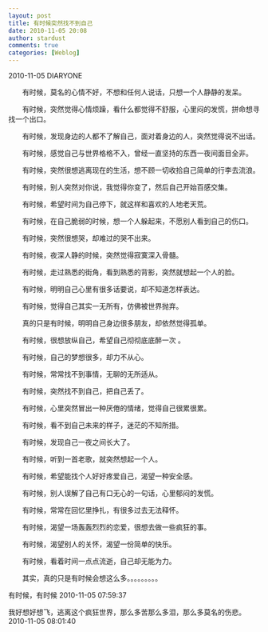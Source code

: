 ```yaml
---
layout: post
title: 有时候突然找不到自己
date: 2010-11-05 20:08
author: stardust
comments: true
categories: [Weblog]
---
```

2010-11-05 DIARYONE

　　有时候，莫名的心情不好，不想和任何人说话，只想一个人静静的发呆。

　　有时候，突然觉得心情烦躁，看什么都觉得不舒服，心里闷的发慌，拼命想寻找一个出口。

　　有时候，发现身边的人都不了解自己，面对着身边的人，突然觉得说不出话。

　　有时候，感觉自己与世界格格不入，曾经一直坚持的东西一夜间面目全非。

　　有时候，突然很想逃离现在的生活，想不顾一切收拾自己简单的行李去流浪。

　　有时候，别人突然对你说，我觉得你变了，然后自己开始百感交集。

　　有时候，希望时间为自己停下，就这样和喜欢的人地老天荒。

　　有时候，在自己脆弱的时候，想一个人躲起来，不愿别人看到自己的伤口。

　　有时候，突然很想哭，却难过的哭不出来。

　　有时候，夜深人静的时候，突然觉得寂寞深入骨髓。

　　有时候，走过熟悉的街角，看到熟悉的背影，突然就想起一个人的脸。

　　有时候，明明自己心里有很多话要说，却不知道怎样表达。

　　有时候，觉得自己其实一无所有，仿佛被世界抛弃。

　　真的只是有时候，明明自己身边很多朋友，却依然觉得孤单。

　　有时候，很想放纵自己，希望自己彻彻底底醉一次 。

　　有时候，自己的梦想很多，却力不从心。

　　有时候，常常找不到事情，无聊的无所适从。

　　有时候，突然找不到自己，把自己丢了。

　　有时候，心里突然冒出一种厌倦的情绪，觉得自己很累很累。

　　有时候，看不到自己未来的样子，迷茫的不知所措。

　　有时候，发现自己一夜之间长大了。

　　有时候，听到一首老歌，就突然想起一个人。

　　有时候，希望能找个人好好疼爱自己，渴望一种安全感。

　　有时候，别人误解了自己有口无心的一句话，心里郁闷的发慌。

　　有时候，常常在回忆里挣扎，有很多过去无法释怀。

　　有时候，渴望一场轰轰烈烈的恋爱，很想去做一些疯狂的事。

　　有时候，渴望别人的关怀，渴望一份简单的快乐。

　　有时候，看着时间一点点流逝，自己却无能为力。

　　其实，真的只是有时候会想这么多。。。。。。。。。

有时候，有时候 2010-11-05 07:59:37

我好想好想飞，逃离这个疯狂世界，那么多苦那么多泪，那么多莫名的伤悲。 2010-11-05 08:01:40
